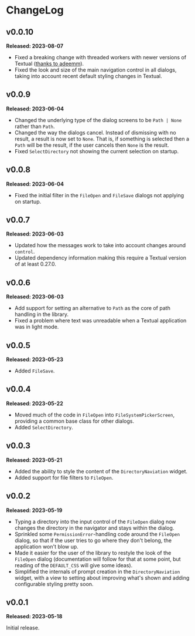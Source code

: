 # ChangeLog

## v0.0.10

**Released: 2023-08-07**

- Fixed a breaking change with threaded workers with newer versions of
  Textual ([thanks to
  adeemm](https://github.com/davep/textual-fspicker/pull/3)).
- Fixed the look and size of the main navigation control in all dialogs,
  taking into account recent default styling changes in Textual.

## v0.0.9

**Released: 2023-06-04**

- Changed the underlying type of the dialog screens to be `Path | None`
  rather than `Path`.
- Changed the way the dialogs cancel. Instead of dismissing with no result,
  a result is now set to `None`. That is, if something is selected then a
  `Path` will be the result, if the user cancels then `None` is the result.
- Fixed `SelectDirectory` not showing the current selection on startup.

## v0.0.8

**Released: 2023-06-04**

- Fixed the initial filter in the `FileOpen` and `FileSave` dialogs not
  applying on startup.

## v0.0.7

**Released: 2023-06-03**

- Updated how the messages work to take into account changes around
  `control`.
- Updated dependency information making this require a Textual version of at
  least 0.27.0.

## v0.0.6

**Released: 2023-06-03**

- Add support for setting an alternative to `Path` as the core of path
  handling in the library.
- Fixed a problem where text was unreadable when a Textual application was
  in light mode.

## v0.0.5

**Released: 2023-05-23**

- Added `FileSave`.

## v0.0.4

**Released: 2023-05-22**

- Moved much of the code in `FileOpen` into `FileSystemPickerScreen`,
  providing a common base class for other dialogs.
- Added `SelectDirectory`.

## v0.0.3

**Released: 2023-05-21**

- Added the ability to style the content of the `DirectoryNaviation` widget.
- Added support for file filters to `FileOpen`.

## v0.0.2

**Released: 2023-05-19**

- Typing a directory into the input control of the `FileOpen` dialog now
  changes the directory in the navigator and stays within the dialog.
- Sprinkled some `PermissionError`-handling code around the `FileOpen`
  dialog, so that if the user tries to go where they don't belong, the
  application won't blow up.
- Made it easier for the user of the library to restyle the look of the
  `FileOpen` dialog (documentation will follow for that at some point, but
  reading of the `DEFAULT_CSS` will give some ideas).
- Simplified the internals of prompt creation in the `DirectoryNaviation`
  widget, with a view to setting about improving what's shown and adding
  configurable styling pretty soon.

## v0.0.1

**Released: 2023-05-18**

Initial release.

[//]: # (ChangeLog.md ends here)

